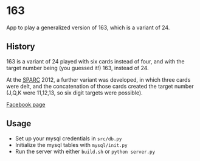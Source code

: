 163
=====

App to play a generalized version of 163, which is a variant of 24.

History
------
163 is a variant of 24 played with six cards instead of four, 
and with the target number being (you guessed it!) 163, instead of 24.

At the [SPARC](http://sparc-camp.org/) 2012, a further variant was developed,
in which three cards were delt, and the concatenation of those cards created
the target number (J,Q,K were 11,12,13, so six digit targets were possible).

[Facebook page](https://www.facebook.com/onesixtythree?ref=br_tf)

Usage
----

* Set up your mysql credentials in `src/db.py`
* Initialize the mysql tables with `mysql/init.py`
* Run the server with either `build.sh` or `python server.py`

